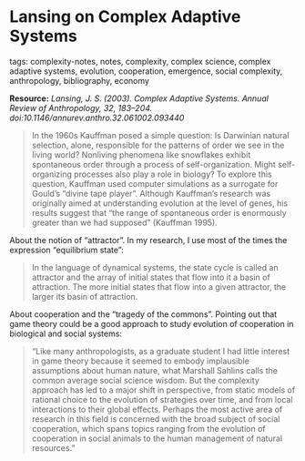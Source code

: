 # Lansing on Complex Adaptive Systems

tags: complexity-notes, notes, complexity, complex science, complex adaptive systems, evolution, cooperation, emergence, social complexity, anthropology, bibliography, economy

**Resource:** *Lansing, J. S. (2003). Complex Adaptive Systems. Annual Review of Anthropology, 32, 183–204. doi:10.1146/annurev.anthro.32.061002.093440*

> In the 1960s Kauffman posed a simple question: Is Darwinian natural selection, alone, responsible for the patterns of order we see in the living world? Nonliving phenomena like snowflakes exhibit spontaneous order through a process of self-organization. Might self-organizing processes also play a role in biology?
To explore this question, Kauffman used computer simulations as a surrogate for Gould’s “divine tape player”. Although Kauffman’s research was originally aimed at understanding evolution at the level of genes, his results suggest that “the range of spontaneous order is enormously greater than we had supposed” (Kauffman 1995).

About the notion of “attractor”. In my research, I use most of the times the expression “equilibrium state”:

> In the language of dynamical systems, the state cycle is called an attractor and the array of initial states that flow into it a basin of attraction. The more initial states that flow into a given attractor, the larger its basin of attraction.

About cooperation and the “tragedy of the commons”. Pointing out that game theory could be a good approach to study evolution of cooperation in biological and social systems:

> “Like many anthropologists, as a graduate student I had little interest in game theory because it seemed to embody implausible assumptions about human nature, what Marshall Sahlins calls the common average social science wisdom. But the complexity approach has led to a major shift in perspective, from static models of rational choice to the evolution of strategies over time, and from local interactions to their global effects. Perhaps the most active area of research in this field is concerned with the broad subject of social cooperation, which spans topics ranging from the evolution of cooperation in social animals to the human management of natural resources.”
